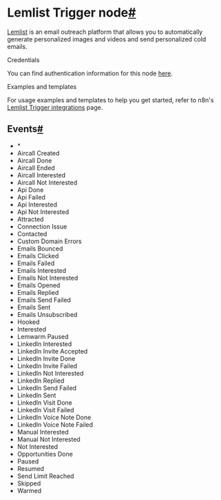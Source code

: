 [](https://github.com/n8n-io/n8n-docs/edit/main/docs/integrations/builtin/trigger-nodes/n8n-nodes-base.lemlisttrigger.md "Edit this page")

# Lemlist Trigger node[#](#lemlist-trigger-node "Permanent link")

[Lemlist](https://Lemlist.com) is an email outreach platform that allows you to automatically generate personalized images and videos and send personalized cold emails.

Credentials

You can find authentication information for this node [here](../../credentials/lemlist/).

Examples and templates

For usage examples and templates to help you get started, refer to n8n's [Lemlist Trigger integrations](https://n8n.io/integrations/lemlist-trigger/) page.

## Events[#](#events "Permanent link")

*   \*
*   Aircall Created
*   Aircall Done
*   Aircall Ended
*   Aircall Interested
*   Aircall Not Interested
*   Api Done
*   Api Failed
*   Api Interested
*   Api Not Interested
*   Attracted
*   Connection Issue
*   Contacted
*   Custom Domain Errors
*   Emails Bounced
*   Emails Clicked
*   Emails Failed
*   Emails Interested
*   Emails Not Interested
*   Emails Opened
*   Emails Replied
*   Emails Send Failed
*   Emails Sent
*   Emails Unsubscribed
*   Hooked
*   Interested
*   Lemwarm Paused
*   LinkedIn Interested
*   LinkedIn Invite Accepted
*   LinkedIn Invite Done
*   LinkedIn Invite Failed
*   LinkedIn Not Interested
*   LinkedIn Replied
*   LinkedIn Send Failed
*   LinkedIn Sent
*   LinkedIn Visit Done
*   LinkedIn Visit Failed
*   LinkedIn Voice Note Done
*   LinkedIn Voice Note Failed
*   Manual Interested
*   Manual Not Interested
*   Not Interested
*   Opportunities Done
*   Paused
*   Resumed
*   Send Limit Reached
*   Skipped
*   Warmed